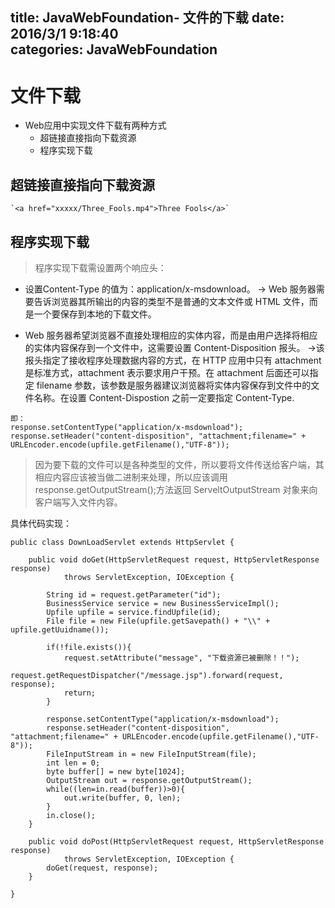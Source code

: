 title: JavaWebFoundation- 文件的下载
date: 2016/3/1 9:18:40               
categories: JavaWebFoundation
---

# 文件下载 #
- Web应用中实现文件下载有两种方式
	- 超链接直接指向下载资源
	- 程序实现下载

##  超链接直接指向下载资源 ##
	`<a href="xxxxx/Three_Fools.mp4">Three Fools</a>`

## 程序实现下载 ##
> 程序实现下载需设置两个响应头：

* 设置Content-Type 的值为：application/x-msdownload。
-> Web 服务器需要告诉浏览器其所输出的内容的类型不是普通的文本文件或 HTML 文件，而是一个要保存到本地的下载文件。

* Web 服务器希望浏览器不直接处理相应的实体内容，而是由用户选择将相应的实体内容保存到一个文件中，这需要设置 Content-Disposition 报头。
->该报头指定了接收程序处理数据内容的方式，在 HTTP 应用中只有 attachment 是标准方式，attachment 表示要求用户干预。在 attachment 后面还可以指定 filename 参数，该参数是服务器建议浏览器将实体内容保存到文件中的文件名称。在设置 Content-Dispostion 之前一定要指定 Content-Type.	
> 
	即：
	response.setContentType("application/x-msdownload");
	response.setHeader("content-disposition", "attachment;filename=" + URLEncoder.encode(upfile.getFilename(),"UTF-8"));	


> 因为要下载的文件可以是各种类型的文件，所以要将文件传送给客户端，其相应内容应该被当做二进制来处理，所以应该调用 response.getOutputStream();方法返回 ServeltOutputStream 对象来向客户端写入文件内容。                        

具体代码实现：

	public class DownLoadServlet extends HttpServlet {
	
		public void doGet(HttpServletRequest request, HttpServletResponse response)
				throws ServletException, IOException {
	
			String id = request.getParameter("id");
			BusinessService service = new BusinessServiceImpl();
			Upfile upfile = service.findUpfile(id);
			File file = new File(upfile.getSavepath() + "\\" + upfile.getUuidname());
	
			if(!file.exists()){
				request.setAttribute("message", "下载资源已被删除！！");
				request.getRequestDispatcher("/message.jsp").forward(request, response);
				return;
			}
			
			response.setContentType("application/x-msdownload");
			response.setHeader("content-disposition", "attachment;filename=" + URLEncoder.encode(upfile.getFilename(),"UTF-8"));
			FileInputStream in = new FileInputStream(file);
			int len = 0;
			byte buffer[] = new byte[1024];
			OutputStream out = response.getOutputStream();
			while((len=in.read(buffer))>0){
				out.write(buffer, 0, len);
			}
			in.close();
		}
	
		public void doPost(HttpServletRequest request, HttpServletResponse response)
				throws ServletException, IOException {
			doGet(request, response);
		}
	
	}
